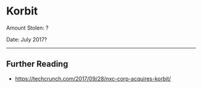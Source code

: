 # Korbit

Amount Stolen: ?

Date: July 2017?



---


## Further Reading

- https://techcrunch.com/2017/09/28/nxc-corp-acquires-korbit/
